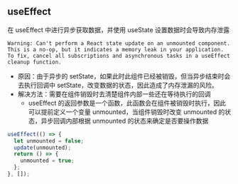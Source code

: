 ## useEffect

在 useEffect 中进行异步获取数据，并使用 useState 设置数据时会导致内存泄露

```
Warning: Can't perform a React state update on an unmounted component. This is a no-op, but it indicates a memory leak in your application. To fix, cancel all subscriptions and asynchronous tasks in a useEffect cleanup function.
```

- 原因：由于异步的 setState，如果此时此组件已经被销毁，但当异步结束时会去执行回调中 setState，改变数据的状态，因此造成了内存泄漏的风险。
- 解决方法：需要在组件销毁时去清楚组件内部一些还在等待执行的回调
  - useEffect 的返回参数是一个函数，此函数会在组件被销毁时执行，因此可以提前定义一个变量 unmounted，当组件销毁时改变 unmounted 的状态，异步回调内部根据 unmounted 的状态来确定是否要操作数据

```js
useEffect(() => {
  let unmounted = false;
  update(unmounted);
  return () => {
    unmounted = true;
  };
}, []);
```
